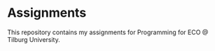 # Assignments
This repository contains my assignments for Programming for ECO @ Tilburg University.

